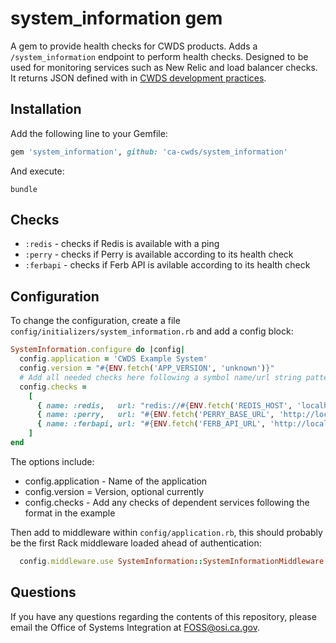 # system_information gem

A gem to provide health checks for CWDS products. Adds a `/system_information`
endpoint to perform health checks. Designed to be used for monitoring services
such as New Relic and load balancer checks. It returns JSON defined with in
[CWDS development practices](https://github.com/ca-cwds/development-practices/blob/master/health_checks.md).

## Installation

Add the following line to your Gemfile:

```ruby
gem 'system_information', github: 'ca-cwds/system_information'
```

And execute:

```cli
bundle
```

## Checks

* `:redis`   - checks if Redis is available with a ping
* `:perry`   - checks if Perry is available according to its health check
* `:ferbapi` - checks if Ferb API is avilable according to its health check

## Configuration

To change the configuration, create a file `config/initializers/system_information.rb`
and add a config block:

```ruby
SystemInformation.configure do |config|
  config.application = 'CWDS Example System'
  config.version = "#{ENV.fetch('APP_VERSION', 'unknown')}"
  # Add all needed checks here following a symbol name/url string pattern
  config.checks =
    [
      { name: :redis,   url: "redis://#{ENV.fetch('REDIS_HOST', 'localhost')}:#{ENV.fetch('REDIS_PORT', 6379)}" },
      { name: :perry,   url: "#{ENV.fetch('PERRY_BASE_URL', 'http://localhost/perry')}/system-information" },
      { name: :ferbapi, url: "#{ENV.fetch('FERB_API_URL', 'http://localhost/ferb')}/system-information"}
    ]
end
```

The options include:

* config.application - Name of the application
* config.version = Version, optional currently
* config.checks - Add any checks of dependent services following the format in the example

Then add to middleware within `config/application.rb`, this should probably be the first Rack middleware loaded ahead of authentication:

```ruby
  config.middleware.use SystemInformation::SystemInformationMiddleware
```

## Questions

If you have any questions regarding the contents of this repository, please email the Office of Systems Integration at FOSS@osi.ca.gov.
